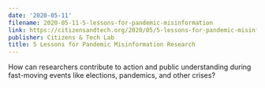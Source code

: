 ```yaml
---
date: '2020-05-11'
filename: 2020-05-11-5-lessons-for-pandemic-misinformation
link: https://citizensandtech.org/2020/05/5-lessons-for-pandemic-misinformation-research/
publisher: Citizens & Tech Lab
title: 5 Lessons for Pandemic Misinformation Research
---
```


How can researchers contribute to action and public understanding during fast-moving events like elections, pandemics, and other crises?
